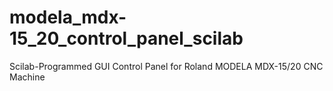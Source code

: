 # modela_mdx-15_20_control_panel_scilab
Scilab-Programmed GUI Control Panel for Roland MODELA MDX-15/20 CNC Machine
